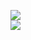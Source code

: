 [![](https://img.shields.io/badge/Made%20With-Github%20Spray-lightgrey.svg?style=for-the-badge&logo=github)](https://github.com/Annihil/github-spray#762)  
[![](https://i.imgur.com/2DrTn0Z.gif)](https://github.com/Annihil/github-spray)